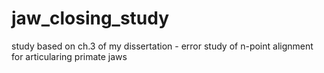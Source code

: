 # jaw_closing_study

study based on ch.3 of my dissertation - error study of n-point alignment for articularing primate jaws
